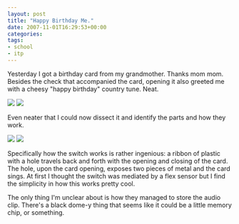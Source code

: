 ```yaml
---
layout: post
title: "Happy Birthday Me."
date: 2007-11-01T16:29:53+00:00
categories:
tags:
- school
- itp
---
```

Yesterday I got a birthday card from my grandmother. Thanks mom mom. Besides the check that accompanied the card, opening it also greeted me with a cheesy "happy birthday" country tune. Neat.

<a href="http://www.flickr.com/photos/amitsnyderman/1810756280/"><img src="http://farm3.static.flickr.com/2390/1810756280_9061e22d98_m.jpg" /></a>
<a href="http://www.flickr.com/photos/amitsnyderman/1810757716/"><img src="http://farm3.static.flickr.com/2351/1810757716_d2dd9ebecb_m.jpg" /></a>

Even neater that I could now dissect it and identify the parts and how they work.

<a href="http://www.flickr.com/photos/amitsnyderman/1809915101/"><img src="http://farm3.static.flickr.com/2367/1809915101_79ecd17234_m.jpg" /></a>
<a href="http://www.flickr.com/photos/amitsnyderman/1809916355/"><img src="http://farm3.static.flickr.com/2113/1809916355_5f51177598_m.jpg" /></a>

Specifically how the switch works is rather ingenious: a ribbon of plastic with a hole travels back and forth with the opening and closing of the card. The hole, upon the card opening, exposes two pieces of metal and the card sings. At first I thought the switch was mediated by a flex sensor but I find the simplicity in how this works pretty cool.

The only thing I'm unclear about is how they managed to store the audio clip. There's a black dome-y thing that seems like it could be a little memory chip, or something.

